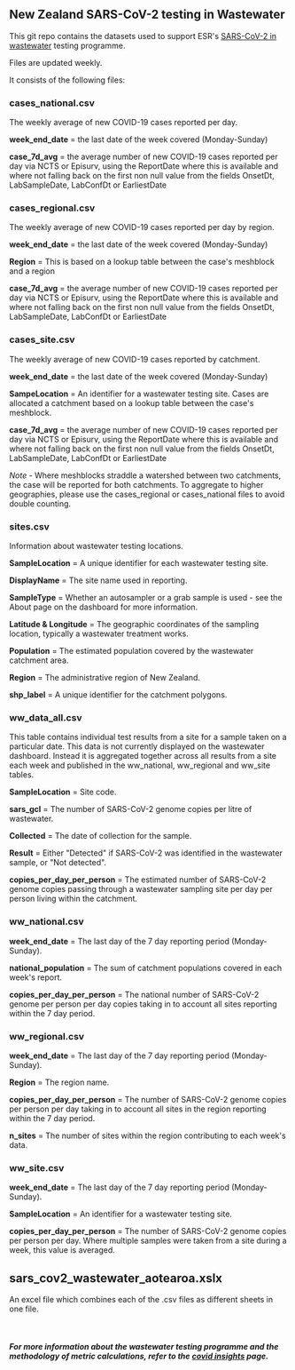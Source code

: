 ## New Zealand SARS-CoV-2 testing in Wastewater

This git repo contains the datasets used to support ESR's [SARS-CoV-2 in wastewater](https://www.esr.cri.nz/our-expertise/covid-19-response/wastewater-testing-results/) testing programme.

Files are updated weekly.

It consists of the following files:

### cases_national.csv

The weekly average of new COVID-19 cases reported per day.

**week_end_date** = the last date of the week covered (Monday-Sunday)

**case_7d_avg** = the average number of new COVID-19 cases reported per day via NCTS or Episurv, using the ReportDate where this is available and where not falling back on the first non null value from the fields OnsetDt, LabSampleDate, LabConfDt or EarliestDate

### cases_regional.csv

The weekly average of new COVID-19 cases reported per day by region.

**week_end_date** = the last date of the week covered (Monday-Sunday)

**Region** = This is based on a lookup table between the case's meshblock and a region

**case_7d_avg** = the average number of new COVID-19 cases reported per day via NCTS or Episurv, using the ReportDate where this is available and where not falling back on the first non null value from the fields OnsetDt, LabSampleDate, LabConfDt or EarliestDate

### cases_site.csv

The weekly average of new COVID-19 cases reported by catchment.

**week_end_date** = the last date of the week covered (Monday-Sunday)

**SampeLocation** = An identifier for a wastewater testing site. Cases are allocated a catchment based on a lookup table between the case's meshblock.

**case_7d_avg** = the average number of new COVID-19 cases reported per day via NCTS or Episurv, using the ReportDate where this is available and where not falling back on the first non null value from the fields OnsetDt, LabSampleDate, LabConfDt or EarliestDate

*Note* - Where meshblocks straddle a watershed between two catchments, the case will be reported for both catchments. To aggregate to higher geographies, please use the cases_regional or cases_national files to avoid double counting.

### sites.csv

Information about wastewater testing locations.

**SampleLocation** = A unique identifier for each wastewater testing site.

**DisplayName** = The site name used in reporting.

**SampleType** = Whether an autosampler or a grab sample is used - see the About page on the dashboard for more information.

**Latitude & Longitude** = The geographic coordinates of the sampling location, typically a wastewater treatment works.

**Population** = The estimated population covered by the wastewater catchment area.

**Region** = The administrative region of New Zealand.

**shp_label** = A unique identifier for the catchment polygons.

### ww_data_all.csv

This table contains individual test results from a site for a sample taken on a particular date. This data is not currently displayed on the wastewater dashboard. Instead it is aggregated together across all results from a site each week and published in the ww_national, ww_regional and ww_site tables.

**SampleLocation** = Site code.

**sars_gcl** = The number of SARS-CoV-2 genome copies per litre of wastewater.

**Collected** = The date of collection for the sample.

**Result** = Either "Detected" if SARS-CoV-2 was identified in the wastewater sample, or "Not detected".

**copies_per_day_per_person** = The estimated number of SARS-CoV-2 genome copies passing through a wastewater sampling site per day per person living within the catchment.

### ww_national.csv

**week_end_date** = The last day of the 7 day reporting period (Monday-Sunday).

**national_population** = The sum of catchment populations covered in each week's report.

**copies_per_day_per_person** = The national number of SARS-CoV-2 genome per person per day copies taking in to account all sites reporting within the 7 day period.

### ww_regional.csv

**week_end_date** = The last day of the 7 day reporting period (Monday-Sunday).

**Region** = The region name.

**copies_per_day_per_person** = The number of SARS-CoV-2 genome copies per person per day taking in to account all sites in the region reporting within the 7 day period.

**n_sites** = The number of sites within the region contributing to each week's data.

### ww_site.csv

**week_end_date** = The last day of the 7 day reporting period (Monday-Sunday).

**SampleLocation** = An identifier for a wastewater testing site.

**copies_per_day_per_person** = The number of SARS-CoV-2 genome copies per person per day. Where multiple samples were taken from a site during a week, this value is averaged.

## sars_cov2_wastewater_aotearoa.xslx

An excel file which combines each of the .csv files as different sheets in one file.

&nbsp;

##### For more information about the wastewater testing programme and the methodology of metric calculations, refer to the [covid insights](https://www.esr.cri.nz/covid-insights) page. 
